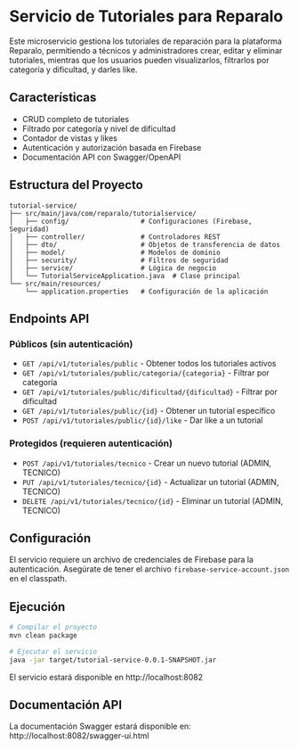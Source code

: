 # Servicio de Tutoriales para Reparalo

Este microservicio gestiona los tutoriales de reparación para la plataforma Reparalo, permitiendo a técnicos y administradores crear, editar y eliminar tutoriales, mientras que los usuarios pueden visualizarlos, filtrarlos por categoría y dificultad, y darles like.

## Características

- CRUD completo de tutoriales
- Filtrado por categoría y nivel de dificultad
- Contador de vistas y likes
- Autenticación y autorización basada en Firebase
- Documentación API con Swagger/OpenAPI

## Estructura del Proyecto

```
tutorial-service/
├── src/main/java/com/reparalo/tutorialservice/
│   ├── config/                  # Configuraciones (Firebase, Seguridad)
│   ├── controller/              # Controladores REST
│   ├── dto/                     # Objetos de transferencia de datos
│   ├── model/                   # Modelos de dominio
│   ├── security/                # Filtros de seguridad
│   ├── service/                 # Lógica de negocio
│   └── TutorialServiceApplication.java  # Clase principal
└── src/main/resources/
    └── application.properties   # Configuración de la aplicación
```

## Endpoints API

### Públicos (sin autenticación)

- `GET /api/v1/tutoriales/public` - Obtener todos los tutoriales activos
- `GET /api/v1/tutoriales/public/categoria/{categoria}` - Filtrar por categoría
- `GET /api/v1/tutoriales/public/dificultad/{dificultad}` - Filtrar por dificultad
- `GET /api/v1/tutoriales/public/{id}` - Obtener un tutorial específico
- `POST /api/v1/tutoriales/public/{id}/like` - Dar like a un tutorial

### Protegidos (requieren autenticación)

- `POST /api/v1/tutoriales/tecnico` - Crear un nuevo tutorial (ADMIN, TECNICO)
- `PUT /api/v1/tutoriales/tecnico/{id}` - Actualizar un tutorial (ADMIN, TECNICO)
- `DELETE /api/v1/tutoriales/tecnico/{id}` - Eliminar un tutorial (ADMIN, TECNICO)

## Configuración

El servicio requiere un archivo de credenciales de Firebase para la autenticación. Asegúrate de tener el archivo `firebase-service-account.json` en el classpath.

## Ejecución

```bash
# Compilar el proyecto
mvn clean package

# Ejecutar el servicio
java -jar target/tutorial-service-0.0.1-SNAPSHOT.jar
```

El servicio estará disponible en http://localhost:8082

## Documentación API

La documentación Swagger estará disponible en:
http://localhost:8082/swagger-ui.html
